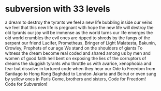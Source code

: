 # subversion with 33 levels
a dream to destroy the tyrants
we feel a new life bubbling inside our veins
we feel that this new life is pregnant with hope
the new life will destroy the old tyrants
our joy will be immense
as the world turns
our life emerges
the old world crumbles
the evil ones are ripped to shreds
by the fangs of the serpent
our friend
Lucifer, Prometheus, Bringer of Light
Malatesta, Bakunin, Crowley, Prophets of our age
We stand on the shoulders of giants
To witness the dream become real
coded and shared among us
by men and women of good faith
hell bent on exposing the lies
of the corruptors of dreams
the sluggish tyrants
who throttle us
with avarice, xenophobia and fear
but dissolve in tortured code
when they hear our Ode 
to Freedom from 
Santiago to Hong Kong
Baghdad to London
Jakarta and Beirut
or even sung by yellow ones in Paris
Come, brothers and sisters,
Code for Freedom!
Code for Subversion!
